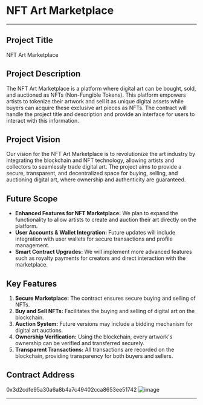 # NFT Art Marketplace

---

## Project Title

NFT Art Marketplace

## Project Description

The NFT Art Marketplace is a platform where digital art can be bought, sold, and auctioned as NFTs (Non-Fungible Tokens). This platform empowers artists to tokenize their artwork and sell it as unique digital assets while buyers can acquire these exclusive art pieces as NFTs. The contract will handle the project title and description and provide an interface for users to interact with this information.



## Project Vision

Our vision for the NFT Art Marketplace is to revolutionize the art industry by integrating the blockchain and NFT technology, allowing artists and collectors to seamlessly trade digital art. The project aims to provide a secure, transparent, and decentralized space for buying, selling, and auctioning digital art, where ownership and authenticity are guaranteed.

## Future Scope

- **Enhanced Features for NFT Marketplace:** We plan to expand the functionality to allow artists to create and auction their art directly on the platform.
- **User Accounts & Wallet Integration:** Future updates will include integration with user wallets for secure transactions and profile management.
- **Smart Contract Upgrades:** We will implement more advanced features such as royalty payments for creators and direct interaction with the marketplace.

## Key Features

1. **Secure Marketplace:** The contract ensures secure buying and selling of NFTs.
2. **Buy and Sell NFTs:** Facilitates the buying and selling of digital art on the blockchain.
3. **Auction System:** Future versions may include a bidding mechanism for digital art auctions.
4. **Ownership Verification:** Using the blockchain, every artwork's ownership can be verified and transferred securely.
5. **Transparent Transactions:** All transactions are recorded on the blockchain, providing transparency for both buyers and sellers.

## Contract Address
0x3d2cdfe95a30a6a8b4a7c49402cca8653ee51742
![image](https://github.com/user-attachments/assets/6b83ed78-0f1c-498e-a1b2-d508805ceefa)

---
